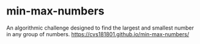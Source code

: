 # min-max-numbers
An algorithmic challenge designed to find the largest and smallest number in any group of numbers.
 https://cvs181801.github.io/min-max-numbers/
